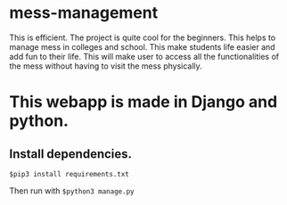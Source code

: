 # mess-management
This is efficient.
The project is quite cool for the beginners.
This helps to manage mess in colleges and school.
This make students life easier and add fun to their life.
This will make user to access all the functionalities of the mess without having to visit the mess physically.
# This webapp is made in Django and python.

## Install dependencies.
  ```$pip3 install requirements.txt```
  
  
  Then run with 
  ```$python3 manage.py ```
  
  

